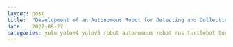 ```yaml
---
layout: post
title:  "Development of an Autonomous Robot for Detecting and Collecting Objects"
date:   2022-09-27
categories: yolo yolov4 yolov5 robot autonomous robot ros turtlebot turtlebot3 burger object detection
---
```


